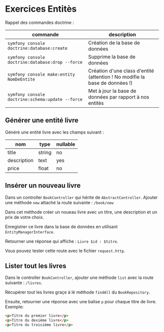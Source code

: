 # Exercices Entitès

Rappel des commandes doctrine :

| commande                                         | description                                                                 |
| ------------------------------------------------ | --------------------------------------------------------------------------- |
| `symfony console doctrine:database:create`       | Création de la base de données                                              |
| `symfony console doctrine:database:drop --force` | Supprime la base de données                                                 |
| `symfony console make:entity NomDeEntite`        | Création d'une class d'entité (attention ! No modifie la base de données !) |
| `symfony console doctrine:schema:update --force` | Met à jour la base de données par rapport à nos entitès                     |

## Générer une entité livre

Généré une entité livre avec les champs suivant :

| nom         | type   | nullable |
| ----------- | ------ | -------- |
| title       | string | no       |
| description | text   | yes      |
| price       | float  | no       |

## Insérer un nouveau livre

Dans un controller `BookController` qui hérite de `AbstractController`. Ajouter une méthode `new` attaché la route
suivante : `/book/new`

Dans cet méthode créer un noueau livre avec un titre, une description et un prix de votre choix.

Enregistrer ce livre dans la base de données en utilisant `EntityManagerInterface`.

Retourner une réponse qui affiche : `Livre $id : $titre`.

Vous pouvez tester cette route avec le fichier `request.http`.

## Lister tout les livres

Dans le controller `BookController`, ajouter une méthode `list` avec la route suivante : `/livres`.

Récupérer tout les livres graçe à lé méthode `findAll` du `BookRepository`.

Ensuite, retourner une réponse avec une balise `p` pour chaque titre
de livre. Exemple:

```html
<p>Titre du premier livre</p>
<p>Titre du dexième livre</p>
<p>Titre du troisième livre</p>
```
